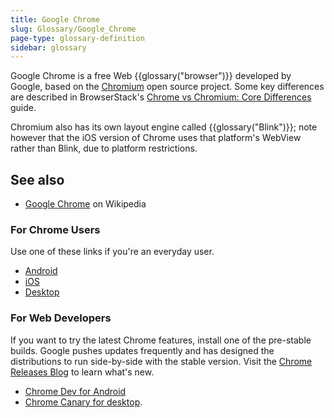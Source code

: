 ```yaml
---
title: Google Chrome
slug: Glossary/Google_Chrome
page-type: glossary-definition
sidebar: glossary
---
```


Google Chrome is a free Web {{glossary("browser")}} developed by Google, based on the [Chromium](https://www.chromium.org/) open source project. Some key differences are described in BrowserStack's [Chrome vs Chromium: Core Differences](https://www.browserstack.com/guide/difference-between-chrome-and-chromium) guide.

Chromium also has its own layout engine called {{glossary("Blink")}}; note however that the iOS version of Chrome uses that platform's WebView rather than Blink, due to platform restrictions.

## See also

- [Google Chrome](https://en.wikipedia.org/wiki/Google_Chrome) on Wikipedia

### For Chrome Users

Use one of these links if you're an everyday user.

- [Android](https://play.google.com/store/apps/details?id=com.android.chrome)
- [iOS](https://apps.apple.com/us/app/google-chrome/id535886823)
- [Desktop](https://www.google.com/chrome/)

### For Web Developers

If you want to try the latest Chrome features, install one of the pre-stable builds. Google pushes updates frequently and has designed the distributions to run side-by-side with the stable version. Visit the [Chrome Releases Blog](https://chromereleases.googleblog.com/) to learn what's new.

- [Chrome Dev for Android](https://play.google.com/store/apps/details?id=com.chrome.dev)
- [Chrome Canary for desktop](https://www.google.com/chrome/canary/).
